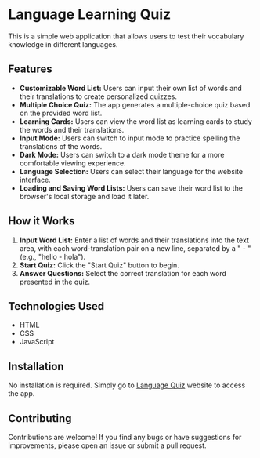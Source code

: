 # Language Learning Quiz

This is a simple web application that allows users to test their vocabulary knowledge in different languages.

## Features

-   **Customizable Word List:** Users can input their own list of words and their translations to create personalized quizzes.
-   **Multiple Choice Quiz:** The app generates a multiple-choice quiz based on the provided word list.
-   **Learning Cards:** Users can view the word list as learning cards to study the words and their translations.
-   **Input Mode:** Users can switch to input mode to practice spelling the translations of the words.
-   **Dark Mode:** Users can switch to a dark mode theme for a more comfortable viewing experience.
-   **Language Selection:** Users can select their language for the website interface.
-   **Loading and Saving Word Lists:** Users can save their word list to the browser's local storage and load it later.

## How it Works

1. **Input Word List:** Enter a list of words and their translations into the text area, with each word-translation pair on a new line, separated by a " - " (e.g., "hello - hola").
2. **Start Quiz:** Click the "Start Quiz" button to begin.
3. **Answer Questions:** Select the correct translation for each word presented in the quiz.

## Technologies Used

-   HTML
-   CSS
-   JavaScript

## Installation

No installation is required. Simply go to [Language Quiz](https://github.com/MichalDakowicz/language-quiz) website to access the app.

## Contributing

Contributions are welcome! If you find any bugs or have suggestions for improvements, please open an issue or submit a pull request.
